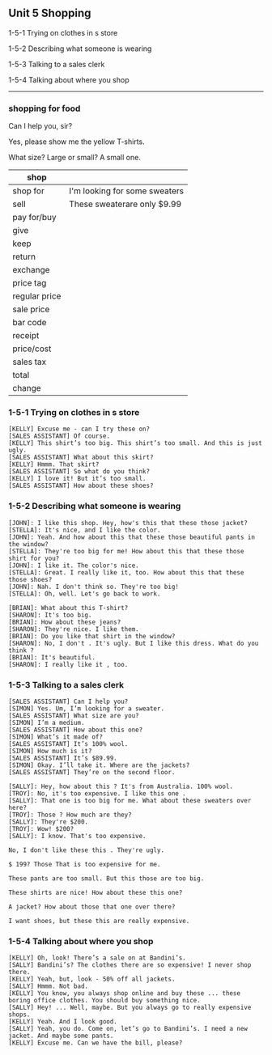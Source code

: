 ## Unit 5 Shopping

1-5-1 Trying on clothes in s store

1-5-2 Describing what someone is wearing

1-5-3 Talking to a sales clerk

1-5-4 Talking about where you shop

----

### shopping for food



Can I help you, sir?

Yes, please show me the yellow T-shirts.

What size? Large or small?
A small one.





| shop            |                               |
| --------------- | ----------------------------- |
| shop for        | I'm looking for some sweaters |
| sell            | These sweaterare only $9.99   |
| pay for/buy     |                               |
| give            |                               |
| keep            |                               |
| return          |                               |
| exchange        |                               |
| price tag       |                               |
| regular   price |                               |
| sale price      |                               |
| bar code        |                               |
| receipt         |                               |
| price/cost      |                               |
| sales tax       |                               |
| total           |                               |
| change          |                               |



### 1-5-1 Trying on clothes in s store

```
[KELLY] Excuse me - can I try these on?
[SALES ASSISTANT] Of course.
[KELLY] This shirt’s too big. This shirt’s too small. And this is just ugly.
[SALES ASSISTANT] What about this skirt?
[KELLY] Hmmm. That skirt?
[SALES ASSISTANT] So what do you think?
[KELLY] I love it! But it’s too small.
[SALES ASSISTANT] How about these shoes?
```

### 1-5-2 Describing what someone is wearing

```
[JOHN]: I like this shop. Hey, how's this that these those jacket?
[STELLA]: It's nice, and I like the color.
[JOHN]: Yeah. And how about this that these those beautiful pants in the window?
[STELLA]: They're too big for me! How about this that these those shirt for you?
[JOHN]: I like it. The color's nice.
[STELLA]: Great. I really like it, too. How about this that these those shoes?
[JOHN]: Nah. I don't think so. They're too big!
[STELLA]: Oh, well. Let's go back to work.
```

```
[BRIAN]: What about this T-shirt?
[SHARON]: It's too big.
[BRIAN]: How about these jeans?
[SHARON]: They're nice. I like them.
[BRIAN]: Do you like that shirt in the window?
[SHARON]: No, I don't . It's ugly. But I like this dress. What do you think ?
[BRIAN]: It's beautiful.
[SHARON]: I really like it , too.
```

### 1-5-3 Talking to a sales clerk

```
[SALES ASSISTANT] Can I help you?
[SIMON] Yes. Um, I’m looking for a sweater.
[SALES ASSISTANT] What size are you?
[SIMON] I’m a medium.
[SALES ASSISTANT] How about this one?
[SIMON] What’s it made of?
[SALES ASSISTANT] It’s 100% wool.
[SIMON] How much is it?
[SALES ASSISTANT] It’s $89.99.
[SIMON] Okay. I’ll take it. Where are the jackets?
[SALES ASSISTANT] They’re on the second floor.
```

```
[SALLY]: Hey, how about this ? It's from Australia. 100% wool.
[TROY]: No, it's too expensive. I like this one .
[SALLY]: That one is too big for me. What about these sweaters over here?
[TROY]: Those ? How much are they?
[SALLY]: They're $200.
[TROY]: Wow! $200?
[SALLY]: I know. That's too expensive.
```

```
No, I don't like these this . They're ugly.

$ 199? Those That is too expensive for me.

These pants are too small. But this those are too big.

These shirts are nice! How about these this one?

A jacket? How about those that one over there?

I want shoes, but these this are really expensive.
```

### 1-5-4 Talking about where you shop

```
[KELLY] Oh, look! There’s a sale on at Bandini’s.
[SALLY] Bandini’s? The clothes there are so expensive! I never shop there.
[KELLY] Yeah, but, look - 50% off all jackets.
[SALLY] Hmmm. Not bad.
[KELLY] You know, you always shop online and buy these ... these boring office clothes. You should buy something nice.
[SALLY] Hey! ... Well, maybe. But you always go to really expensive shops.
[KELLY] Yeah. And I look good.
[SALLY] Yeah, you do. Come on, let’s go to Bandini’s. I need a new jacket. And maybe some pants.
[KELLY] Excuse me. Can we have the bill, please?
```

